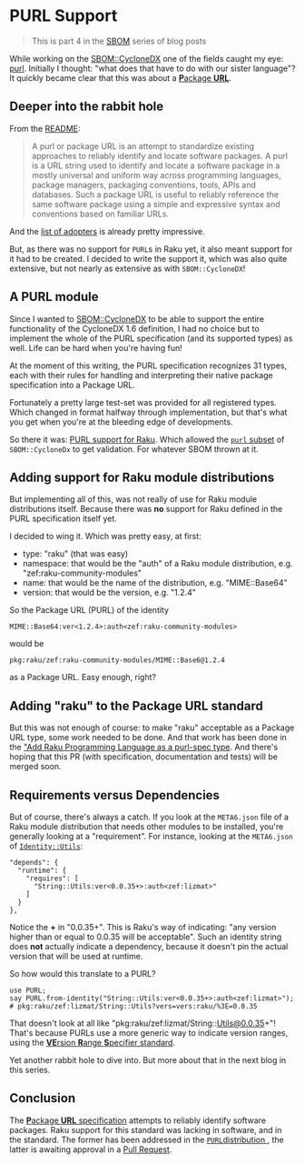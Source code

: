 # PURL Support

> This is part 4 in the [SBOM](https://dev.to/lizmat/series/32933) series of blog posts

While working on the [SBOM::CycloneDX](https://raku.land/zef:lizmat/SBOM::CycloneDX) one of the fields caught my eye: [purl](https://cyclonedx.org/docs/1.6/json/#components_items_purl).  Initially I thought: "what does that have to do with our sister language"?  It quickly became clear that this was about a [**P**ackage **URL**](https://github.com/package-url/purl-spec?tab=readme-ov-file#purl).

## Deeper into the rabbit hole

From the [README](https://github.com/package-url/purl-spec?tab=readme-ov-file#context):

> A purl or package URL is an attempt to standardize existing approaches to reliably identify and locate software packages.
> A purl is a URL string used to identify and locate a software package in a mostly universal and uniform way across programming languages, package managers, packaging conventions, tools, APIs and databases.
> Such a package URL is useful to reliably reference the same software package using a simple and expressive syntax and conventions based on familiar URLs.

And the [list of adopters](https://github.com/package-url/purl-spec/blob/main/ADOPTERS.md) is already pretty impressive.

But, as there was no support for `PURL`s in Raku yet, it also meant support for it had to be created.  I decided to write the support it, which was also quite extensive, but not nearly as extensive as with `SBOM::CycloneDX`!

## A PURL module

Since I wanted to [SBOM::CycloneDX](https://raku.land/zef:lizmat/SBOM::CycloneDX) to be able to support the entire functionality of the CycloneDX 1.6 definition, I had no choice but to implement the whole of the PURL specification (and its supported types) as well.  Life can be hard when you're having fun!

At the moment of this writing, the PURL specification recognizes 31 types, each with their rules for handling and interpreting their native package specification into a Package URL.

Fortunately a pretty large test-set was provided for all registered types.  Which changed in format halfway through implementation, but that's what you get when you're at the bleeding edge of developments.

So there it was: [PURL support for Raku](https://raku.land/zef:lizmat/PURL).  Which allowed the [`purl` subset](https://raku.land/zef:lizmat/SBOM::CycloneDX#purl) of `SBOM::CycloneDx` to get validation.  For whatever SBOM thrown at it.

## Adding support for Raku module distributions

But implementing all of this, was not really of use for Raku module distributions itself.  Because there was **no** support for Raku defined in the PURL specification itself yet.

I decided to wing it.  Which was pretty easy, at first:
- type: "raku" (that was easy)
- namespace: that would be the "auth" of a Raku module distribution, e.g. "zef:raku-community-modules"
- name: that would be the name of the distribution, e.g. "MIME::Base64"
- version: that would be the version, e.g. "1.2.4"

So the Package URL (PURL) of the identity
```
MIME::Base64:ver<1.2.4>:auth<zef:raku-community-modules>
```
would be
```
pkg:raku/zef:raku-community-modules/MIME::Base6@1.2.4
```
as a Package URL.  Easy enough, right?

## Adding "raku" to the Package URL standard

But this was not enough of course: to make "raku" acceptable as a Package URL type, some work needed to be done.  And that work has been done in the ["Add Raku Programming Language as a purl-spec type](https://github.com/package-url/purl-spec/pull/550).  And there's hoping that this PR (with specification, documentation and tests) will be merged soon.

## Requirements versus Dependencies

But of course, there's always a catch.  If you look at the `META6.json` file of a Raku module distribution that needs other modules to be installed, you're generally looking at a "requirement". For instance, looking at the `META6.json` of [`Identity::Utils`](https://raku.land/zef:lizmat/Identity::Utils):
```
"depends": {
  "runtime": {
    "requires": [
      "String::Utils:ver<0.0.35+>:auth<zef:lizmat>"
    ]
  }
},
```
Notice the **+** in "0.0.35+".  This is Raku's way of indicating: "any version higher than or equal to 0.0.35 will be acceptable".  Such an identity string does **not** actually indicate a dependency, because it doesn't pin the actual version that will be used at runtime.

So how would this translate to a PURL?
```
use PURL;
say PURL.from-identity("String::Utils:ver<0.0.35+>:auth<zef:lizmat>");
# pkg:raku/zef:lizmat/String::Utils?vers=vers:raku/%3E=0.0.35
```
That doesn't look at all like "pkg:raku/zef:lizmat/String::Utils@0.0.35+"!  That's because PURLs use a more generic way to indicate version ranges, using the [**VE**rsion **R**ange **S**pecifier standard](https://github.com/package-url/vers-spec/blob/main/VERSION-RANGE-SPEC.rst#version-range-specifier).

Yet another rabbit hole to dive into.  But more about that in the next blog in this series.

## Conclusion
The [**P**ackage **URL** specification](https://github.com/package-url/purl-spec/blob/main/PURL-SPECIFICATION.rst#package-url-specification-v10x) attempts to reliably identify software packages.  Raku support for this standard was lacking in software, and in the standard.  The former has been addressed in the [`PURL`distribution ](https://raku.land/zef:lizmat/PURL), the latter is awaiting approval in a [Pull Request](https://github.com/package-url/purl-spec/pull/550).
